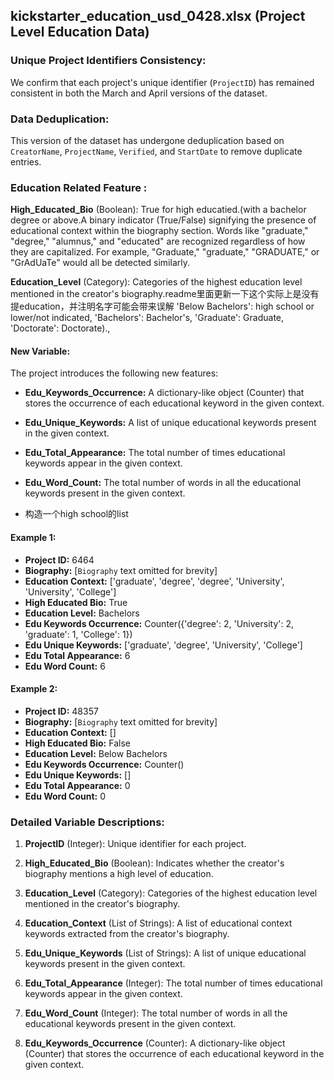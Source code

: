 ## kickstarter_education_usd_0428.xlsx (Project Level  Education Data)

### Unique Project Identifiers Consistency:
We confirm that each project's unique identifier (`ProjectID`) has remained consistent in both the March and April versions of the dataset.

### Data Deduplication:
This version of the dataset has undergone deduplication based on `CreatorName`, `ProjectName`, `Verified`, and `StartDate` to remove duplicate entries.

### Education Related Feature :
**High_Educated_Bio** (Boolean): True for high educatied.(with a bachelor degree or above.A binary indicator (True/False) signifying the presence of educational context within the biography section. Words like "graduate," "degree," "alumnus," and "educated" are recognized regardless of how they are capitalized. For example, "Graduate," "graduate," "GRADUATE," or "GrAdUaTe" would all be detected similarly.

**Education_Level** (Category): Categories of the highest education level mentioned in the creator's biography.readme里面更新一下这个实际上是没有提education，并注明名字可能会带来误解
'Below Bachelors': high school or lower/not indicated,
 'Bachelors': Bachelor's,
 'Graduate': Graduate, 
'Doctorate': Doctorate)., 
#### New Variable:

The project introduces the following new features:

- **Edu_Keywords_Occurrence:** A dictionary-like object (Counter) that stores the occurrence of each educational keyword in the given context.
  
- **Edu_Unique_Keywords:** A list of unique educational keywords present in the given context.
  
- **Edu_Total_Appearance:** The total number of times educational keywords appear in the given context.
  
- **Edu_Word_Count:** The total number of words in all the educational keywords present in the given context.
- 构造一个high school的list

#### Example 1:
- **Project ID:** 6464
- **Biography:** 
  [`Biography`  text omitted for brevity]
- **Education Context:** ['graduate', 'degree', 'degree', 'University', 'University', 'College']
- **High Educated Bio:** True
- **Education Level:** Bachelors
- **Edu Keywords Occurrence:** Counter({'degree': 2, 'University': 2, 'graduate': 1, 'College': 1})
- **Edu Unique Keywords:** ['graduate', 'degree', 'University', 'College']
- **Edu Total Appearance:** 6
- **Edu Word Count:** 6
  
#### Example 2:
- **Project ID:** 48357
- **Biography:** 
  [`Biography` text omitted for brevity]
- **Education Context:** []
- **High Educated Bio:** False
- **Education Level:** Below Bachelors
- **Edu Keywords Occurrence:** Counter()
- **Edu Unique Keywords:** []
- **Edu Total Appearance:** 0
- **Edu Word Count:** 0

### Detailed Variable Descriptions:

1. **ProjectID** (Integer): Unique identifier for each project.
   
2. **High_Educated_Bio** (Boolean): Indicates whether the creator's biography mentions a high level of education.

3. **Education_Level** (Category): Categories of the highest education level mentioned in the creator's biography.

4. **Education_Context** (List of Strings): A list of educational context keywords extracted from the creator's biography.

5. **Edu_Unique_Keywords** (List of Strings): A list of unique educational keywords present in the given context.

6. **Edu_Total_Appearance** (Integer): The total number of times educational keywords appear in the given context.

7. **Edu_Word_Count** (Integer): The total number of words in all the educational keywords present in the given context.

8. **Edu_Keywords_Occurrence** (Counter): A dictionary-like object (Counter) that stores the occurrence of each educational keyword in the given context.
